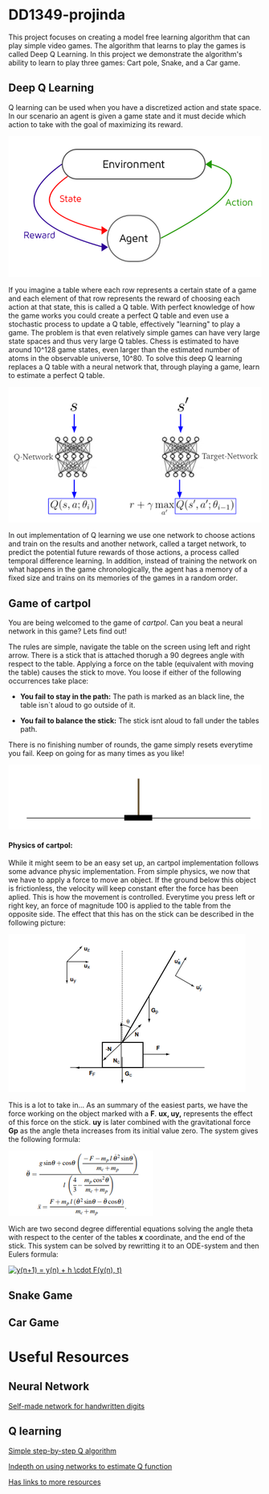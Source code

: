 # DD1349-projinda

This project focuses on creating a model free learning algorithm that can play simple video games. The algorithm that learns to play the games is called Deep Q Learning. In this project we demonstrate the algorithm's ability to learn to play three games: Cart pole, Snake, and a Car game.

## Deep Q Learning

Q learning can be used when you have a discretized action and state space. In our scenario an agent is given a game state and it must decide which action to take with the goal of maximizing its reward.

![picture](images/agent_environment.png)

If you imagine a table where each row represents a certain state of a game and each element of that row represents the reward of choosing each action at that state, this is called a Q table. With perfect knowledge of how the game works you could create a perfect Q table and even use a stochastic process to update a Q table, effectively "learning" to play a game. The problem is that even relatively simple games can have very large state spaces and thus very large Q tables. Chess is estimated to have around 10^128 game states, even larger than the estimated number of atoms in the observable universe, 10^80. To solve this deep Q learning replaces a Q table with a neural network that, through playing a game, learn to estimate a perfect Q table.

![picture](images/q_networks.png)

In out implementation of Q learning we use one network to choose actions and train on the results and another network, called a target network, to predict the potential future rewards of those actions, a process called temporal difference learning. In addition, instead of training the network on what happens in the game chronologically, the agent has a memory of a fixed size and trains on its memories of the games in a random order.

## Game of cartpol

You are being welcomed to the game of *cartpol*. Can you beat a neural network in this game? Lets find out!

The rules are simple, navigate the table on the screen using left and right arrow. There is a stick that is attached thorugh a 90 degrees angle with respect to the table. Applying a force on the table (equivalent with moving the table) causes the stick to move. You loose if either of the following occurrences take place:

- **You fail to stay in the path:** The path is marked as an black line, the table isn´t aloud to go outside of it.

- **You fail to balance the stick:** The stick isnt aloud to fall under the tables path.

There is no finishing number of rounds, the game simply resets everytime you fail. Keep on going for as many times as you like!

![picture](images/cartpol_graphic.PNG)

#### Physics of cartpol:

While it might seem to be an easy set up, an cartpol implementation follows some advance physic implementation. From simple physics, we now that we have to apply a force to move an object. If the ground below this object is frictionless, the velocity will keep constant efter the force has been aplied. This is how the movement is controlled. Everytime you press left or right key, an force of magnitude 100 is applied to the table from the opposite side. The effect that this has on the stick can be described in the following picture:

![picture](images/PhysicsOfCartpol.PNG)

This is a lot to take in... As an summary of the easiest parts, we have the force working on the object marked with a **F**. **ux, uy,** represents the effect of this force on the stick. **uy** is later combined with the gravitational force **Gp** as the angle theta increases from its initial value zero. The system gives the following formula:

![picture](images/FormulasForSolvingSystem.PNG)

Wich are two second degree differential equations solving the angle theta with respect to the center of the tables **x** coordinate, and the end of the stick. This system can be solved by rewritting it to an ODE-system and then Eulers formula:

<a href="https://www.codecogs.com/eqnedit.php?latex=y(n&plus;1)&space;=&space;y(n)&space;&plus;&space;h&space;\cdot&space;F(y(n),&space;t)" target="_blank"><img src="https://latex.codecogs.com/gif.latex?y(n&plus;1)&space;=&space;y(n)&space;&plus;&space;h&space;\cdot&space;F(y(n),&space;t)" title="y(n+1) = y(n) + h \cdot F(y(n), t)" /></a>


## Snake Game


## Car Game


# Useful Resources

## Neural Network
[Self-made network for handwritten digits](http://neuralnetworksanddeeplearning.com/chap1.html)

## Q learning
[Simple step-by-step Q algorithm](http://mnemstudio.org/path-finding-q-learning-tutorial.htm)

[Indepth on using networks to estimate Q function](https://rubenfiszel.github.io/posts/rl4j/2016-08-24-Reinforcement-Learning-and-DQN.html)

[Has links to more resources](https://skymind.ai/wiki/deep-reinforcement-learning#define)
